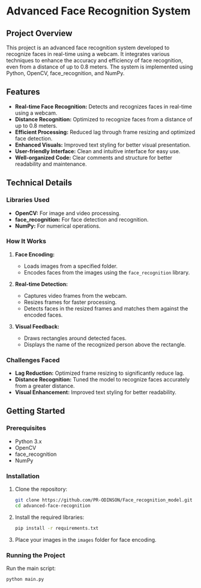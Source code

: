 # Advanced Face Recognition System

## Project Overview

This project is an advanced face recognition system developed to recognize faces in real-time using a webcam. It integrates various techniques to enhance the accuracy and efficiency of face recognition, even from a distance of up to 0.8 meters. The system is implemented using Python, OpenCV, face_recognition, and NumPy.

## Features

- **Real-time Face Recognition:** Detects and recognizes faces in real-time using a webcam.
- **Distance Recognition:** Optimized to recognize faces from a distance of up to 0.8 meters.
- **Efficient Processing:** Reduced lag through frame resizing and optimized face detection.
- **Enhanced Visuals:** Improved text styling for better visual presentation.
- **User-friendly Interface:** Clean and intuitive interface for easy use.
- **Well-organized Code:** Clear comments and structure for better readability and maintenance.

## Technical Details

### Libraries Used

- **OpenCV:** For image and video processing.
- **face_recognition:** For face detection and recognition.
- **NumPy:** For numerical operations.

### How It Works

1. **Face Encoding:** 
    - Loads images from a specified folder.
    - Encodes faces from the images using the `face_recognition` library.
    
2. **Real-time Detection:**
    - Captures video frames from the webcam.
    - Resizes frames for faster processing.
    - Detects faces in the resized frames and matches them against the encoded faces.
    
3. **Visual Feedback:**
    - Draws rectangles around detected faces.
    - Displays the name of the recognized person above the rectangle.

### Challenges Faced

- **Lag Reduction:** Optimized frame resizing to significantly reduce lag.
- **Distance Recognition:** Tuned the model to recognize faces accurately from a greater distance.
- **Visual Enhancement:** Improved text styling for better readability.

## Getting Started

### Prerequisites

- Python 3.x
- OpenCV
- face_recognition
- NumPy

### Installation

1. Clone the repository:
    ```sh
    git clone https://github.com/PR-ODINSON/Face_recognition_model.git
    cd advanced-face-recognition
    ```

2. Install the required libraries:
    ```sh
    pip install -r requirements.txt
    ```

3. Place your images in the `images` folder for face encoding.

### Running the Project

Run the main script:
```sh
python main.py

